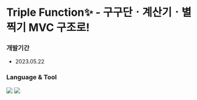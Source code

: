 # Triple Function✨ - 구구단ㆍ계산기ㆍ별찍기 MVC 구조로!

### 개발기간 
 - 2023.05.22

### Language & Tool
<div>
	<img src="https://img.shields.io/badge/Java-007396?style=flat&logo=Java&logoColor=white" />
  <img src="https://img.shields.io/badge/IntelliJ-000000?style=flat&logo=intellijidea&logoColor=white" />
  </div>
<br>
